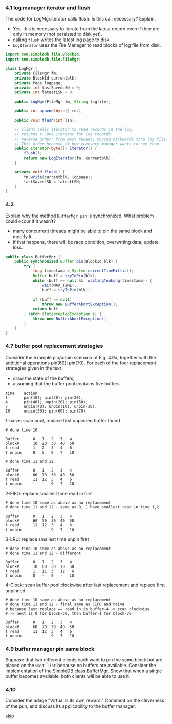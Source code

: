 

### 4.1 log manager iterator and flush

The code for LogMgr.iterator calls flush. Is this call necessary? Explain.
- Yes. this is necessary to iterate from the latest record even if they are only in memory (not persisted to disk yet).
- calling `flush` writes the latest log page to disk.
- `LogIterator` uses the File Manager to read blocks of log file from disk.

```java
import com.simpledb.file.BlockId;
import com.simpledb.file.FileMgr;

class LogMgr {
    private FileMgr fm;
    private BlockId currentblk;
    private Page logpage;
    private int lastSavedLSN = 0;
    private int latestLSN = 0;

    public LogMgr(FileMgr fm, String logfile);

    public int append(byte[] rec);

    public void flush(int lsn);

    // client calls iterator to read records in the log.
    // returns a Java iterator for log records.
    // reverse order: from most recent, moving backwards thru log file.
    // This order because of how recovery manager wants to see them.
    public Iterator<byte[]> iterator() {
        flush();
        return new LogIterator(fm, currentblk);
    }

    private void flush() {
        fm.write(currentblk, logpage);
        lastSavedLSN = latestLSN;
    }
}
```

### 4.2

Explain why the method `BufferMgr.pin` is synchronized. What problem could occur if it wasn’t?
- many concurrent threads might be able to pin the same block and modify it.
- if that happens, there will be race condition, overwriting data, update loss.

```java
public class BufferMgr {
    public synchronized Buffer pin(BlockId blk) {
        try {
            long timestamp = System.currentTimeMillis();
            Buffer buff = tryToPin(blk);
            while (buff == null && !waitingTooLong(timestamp)) {
                wait(MAX_TIME);
                buff = tryToPin(blk);
            }
            if (buff == null)
                throw new BufferAbortException();
            return buff;
        } catch (InterruptedException e) {
            throw new BufferAbortException();
        }
    }
}
```

### 4.7 buffer pool replacement strategies

Consider the example pin/unpin scenario of Fig. 4.9a, together with the additional operations pin(60); pin(70). 
For each of the four replacement strategies given in the text
- draw the state of the buffers, 
- assuming that the buffer pool contains five buffers.

```
time    action
1       pin(10); pin(20); pin(30); 
4       pin(40); unpin(20); pin(50); 
7       unpin(40); unpin(10); unpin(30); 
10      unpin(50); pin(60); pin(70)
```

1-naive: scan pool, replace first unpinned buffer found
``` 
# done time 10

Buffer      0   1   2   3   4
block#      10  20  30  40  50
t read      1   2   3   4   6
t unpin     8   5   9   7   10

# done time 11 and 12

Buffer      0   1   2   3   4
block#      60  70  30  40  50
t read      11  12  3   4   6
t unpin     -   -   9   7   10
```

2-FIFO: replace smallest time read in first
``` 
# done time 10 same as above as no replacement
# done time 11 and 12 - same as 0, 1 have smallest read in time 1,2

Buffer      0   1   2   3   4
block#      60  70  30  40  50
t read      11  12  3   4   6
t unpin     -   -   9   7   10
```

3-LRU: replace smallest time unpin first
``` 
# done time 10 same as above as no replacement
# done time 11 and 12 - different

Buffer      0   1   2   3   4
block#      10  60  30  70  50
t read      1   11  3   12   6
t unpin     8   -   9   -   10
```

4-Clock: scan buffer pool clockwise after last replacement and replace first unpinned
``` 
# done time 10 same as above as no replacement
# done time 11 and 12 - final same as FIFO and naive
# because last replace == read in is buffer-4 -> scan clockwise
# -> next is 0 for block-60, then buffer-1 for block-70

Buffer      0   1   2   3   4
block#      60  70  30  40  50
t read      11  12  3   4   6
t unpin     -   -   9   7   10
```

### 4.9 buffer manager pin same block

Suppose that two different clients each want to pin the same block but are placed on the `wait list` because no buffers are available. Consider the implementation of the SimpleDB class BufferMgr. Show that when a single buffer becomes available, both clients will be able to use it.



### 4.10

Consider the adage “Virtual is its own reward.” Comment on the cleverness of the pun, and discuss its applicability to the buffer manager.

skip